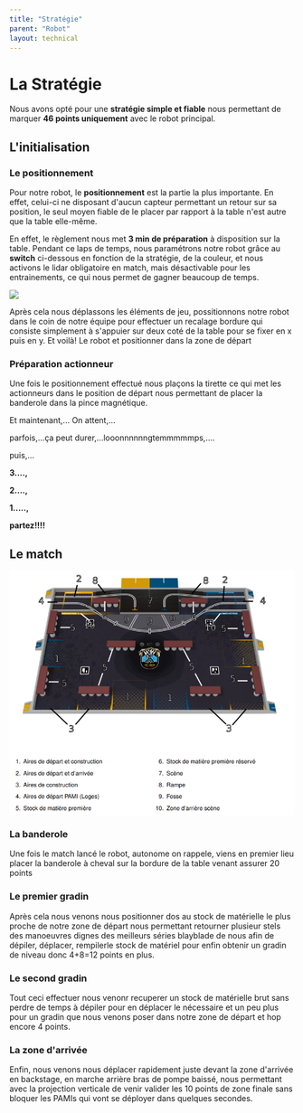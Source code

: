 ```yaml
---
title: "Stratégie"
parent: "Robot"
layout: technical
---
```

# La Stratégie 

Nous avons opté pour une **stratégie simple et fiable** nous permettant de marquer **46 points uniquement** avec le robot principal.

## L'initialisation
### Le positionnement

Pour notre robot, le **positionnement** est la partie la plus importante. En effet, celui-ci ne disposant d'aucun capteur permettant un retour sur sa position, le seul moyen fiable de le placer par rapport à la table n'est autre que la table elle-même.

En effet, le règlement nous met **3 min de préparation** à disposition sur la table. Pendant ce laps de temps, nous paramétrons notre robot grâce au **switch** ci-dessous en fonction de la stratégie, de la couleur, et nous activons le lidar obligatoire en match, mais désactivable pour les entrainements, ce qui nous permet de gagner beaucoup de temps.

<div style="display: flex; justify-content: space-around; flex-wrap: wrap;">
<img src="boutons.png" width=800>
</div>

Après cela nous déplassons les éléments de jeu, possitionnons notre robot dans le coin de notre équipe pour effectuer un recalage bordure qui consiste simplement à s'appuier sur deux coté de la table pour se fixer en x puis en y. Et voilà! Le robot et positionner dans la zone de départ 

### Préparation actionneur

Une fois le positionnement effectué nous plaçons la tirette ce qui met les actionneurs dans le position de départ nous permettant de placer la banderole dans la pince magnétique.

Et maintenant,... On attent,...

parfois,...ça peut durer,...looonnnnnngtemmmmmps,....

puis,...

**3....,**

**2....,**

**1.....,**

**partez!!!!**

## Le match

<div style="display: flex; justify-content: space-around; flex-wrap: wrap;">
<img src="../../tablezone.png" width=800>
</div>

### La banderole 

Une fois le match lancé le robot, autonome on rappele, viens en premier lieu placer la banderole à cheval sur la bordure de la table venant assurer 20 points 

### Le premier gradin 

Après cela nous venons nous positionner dos au stock de matérielle le plus proche de notre zone de départ nous permettant retourner plusieur stels des manoeuvres dignes des meilleurs séries blayblade de nous afin de dépiler, déplacer, rempilerle stock de matériel pour enfin obtenir un gradin de niveau donc 4+8=12 points en plus.

### Le second gradin 

Tout ceci effectuer nous venonr recuperer un stock de matérielle brut sans perdre de temps à dépiler pour en déplacer le nécessaire et un peu plus pour un gradin que nous venons poser dans notre zone de départ et hop encore 4 points.

### La zone d'arrivée

Enfin, nous venons nous déplacer rapidement juste devant la zone d'arrivée en backstage, en marche arrière bras de pompe baissé, nous permettant avec la projection verticale de venir valider les 10 points de zone finale sans bloquer les PAMIs qui vont se déployer dans quelques secondes.

